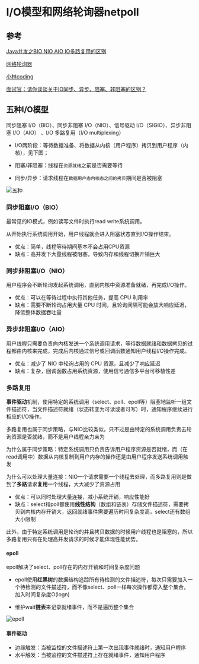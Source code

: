 # I/O模型和网络轮询器netpoll
## 参考
[Java并发之BIO NIO AIO IO多路复用的区别](https://blog.csdn.net/u014453898/article/details/109811000)

[网络轮询器](https://draveness.me/golang/docs/part3-runtime/ch06-concurrency/golang-netpoller/)

[小林coding](https://www.xiaolincoding.com/os/8_network_system/selete_poll_epoll.html#epoll)

[面试官：请你谈谈关于IO同步、异步、阻塞、非阻塞的区别？](https://blog.csdn.net/pisa8559/article/details/130962402)

## 五种I/O模型
同步阻塞 I/O（BIO）、同步非阻塞 I/O（NIO）、信号驱动 I/O（SIGIO）、异步非阻塞 I/O（AIO） 、I/O 多路复用（I/O multiplexing）

* I/O两阶段：等待数据准备、将数据从内核（用户程序）拷贝到用户程序（内核），见下图；

* 阻塞/非阻塞：线程在`资源就绪`之前是否需要等待
* 同步/异步：请求线程在`数据用户态内核态之间的拷贝`期间是否被阻塞

![五种](https://img-blog.csdnimg.cn/img_convert/91dbb51923d2532b1079a08c6aa3e0bd.png)

### 同步阻塞I/O（BIO）
最常见的IO模式，例如读写文件时执行read write系统调用。

从开始执行系统调用开始，用户线程就会进入阻塞状态直到I/O操作结束。

* 优点：简单，线程等待期间基本不会占用CPU资源
* 缺点：高并发下大量线程被阻塞，导致内存和线程切换开销巨大

### 同步非阻塞I/O（NIO）
用户程序会不断轮询发起系统调用，直到内核中资源准备就绪，再完成I/O操作。

* 优点：可以在等待过程中执行其他任务，提高 CPU 利用率
* 缺点：需要不断轮询占用大量 CPU 时间，且轮询间隔可能会放大响应延迟，降低整体数据吞吐量

### 异步非阻塞I/O（AIO）
用户线程只需要负责向内核发送一个系统调用请求，等待数据就绪和数据拷贝的过程都由内核来完成，完成后内核通过信号或回调函数通知用户线程I/O操作完成。

* 优点：减少了 NIO 中轮询占用的 CPU 资源，且减少了响应延迟
* 缺点：复杂，回调函数占用系统资源，使用信号通信多平台可移植性差

### 多路复用
**事件驱动**机制，使用特定的系统调用（select、poll、epoll等）阻塞地监听一组文件描述符，当文件描述符就绪（状态转变为可读或者可写）时，通知程序继续进行相应的I/O操作。

多路复用也属于同步策略，与NIO比较类似，只不过是由特定的系统调用负责去轮询资源是否就绪，而不是用户线程亲力亲为

为什么属于同步策略：特定系统调用只负责告诉用户程序资源是否就绪，而（在read调用中）数据从内核复制到用户内存的操作还是由用户程序发送系统调用触发

为什么可以处理大量连接：NIO一个请求需要一个线程去处理，而多路复用则是做到了**多路**请求**复用**一个线程，大大减少了资源占用

* 优点：可以同时处理大量连接，减小系统开销，响应性能好
* 缺点：select和poll都使用**线性结构**（数组和链表）存储文件描述符，需要拷贝到内核内存开销大，返回就绪事件需要遍历时间复杂度高，select还有数组大小限制

此外，由于特定系统调用是轮询的并且拷贝数据的时候用户线程也是阻塞的，所以多路复用只有在处理高并发请求的时候才能体现性能优势。

#### epoll
epoll解决了select、poll存在的内存开销和时间复杂度问题

* epoll使用**红黑树**的数据结构追踪所有待检测的文件描述符，每次只需要加入一个待检测的文件描述符，而不像select、poll一样每次操作都穿入整个集合，加入时间复杂度O(logn)

* 维护wait**链表**来记录就绪事件，而不是遍历整个集合

![epoll](https://cdn.xiaolincoding.com/gh/xiaolincoder/ImageHost4@main/%E6%93%8D%E4%BD%9C%E7%B3%BB%E7%BB%9F/%E5%A4%9A%E8%B7%AF%E5%A4%8D%E7%94%A8/epoll.png)

#### 事件驱动
* 边缘触发：当被监控的文件描述符上第一次出现事件就绪时，通知用户程序
* 水平触发：当被监控的文件描述符上存在就绪事件，通知用户程序